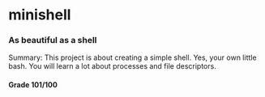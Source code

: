 # minishell
### As beautiful as a shell

Summary:
This project is about creating a simple shell.
Yes, your own little bash.
You will learn a lot about processes and file descriptors.

#### Grade 101/100
